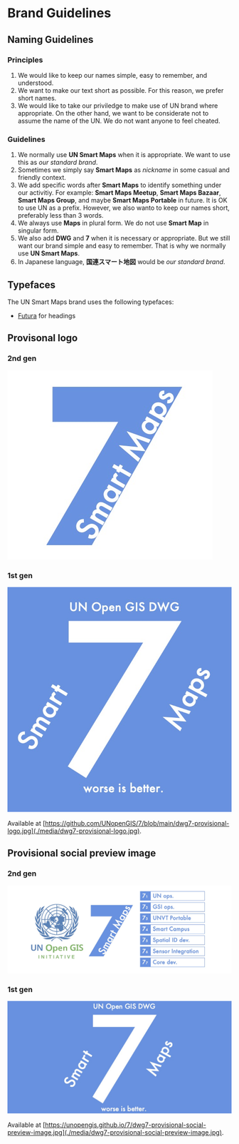 # Brand Guidelines

## Naming Guidelines

### Principles
1. We would like to keep our names simple, easy to remember, and understood. 
2. We want to make our text short as possible. For this reason, we prefer short names. 
3. We would like to take our priviledge to make use of UN brand where appropriate. On the other hand, we want to be considerate not to assume the name of the UN. We do not want anyone to feel cheated. 

### Guidelines
1. We normally use **UN Smart Maps** when it is appropriate. We want to use this as *our standard brand*. 
2. Sometimes we simply say **Smart Maps** as _nickname_ in some casual and friendly context. 
3. We add specific words after **Smart Maps** to identify something under our activitiy. For example: **Smart Maps Meetup**, **Smart Maps Bazaar**, **Smart Maps Group**, and maybe **Smart Maps Portable** in future. It is OK to use UN as a prefix. However, we also wanto to keep our names short, preferably less than 3 words. 
4. We always use **Maps** in plural form. We do not use **Smart Map** in singular form. 
5. We also add **DWG** and **7** when it is necessary or appropriate. But we still want our brand simple and easy to remember. That is why we normally use **UN Smart Maps**. 
6. In Japanese language, **国連スマート地図** would be *our standard brand*.

## Typefaces

The UN Smart Maps brand uses the following typefaces:
- [Futura](https://fonts.adobe.com/fonts/futura-pt) for headings


## Provisonal logo
### 2nd gen
![provisional logo 2](./media/dwg7-provisional-logo-2.jpg)

### 1st gen
![provisional logo](./media/dwg7-provisional-logo.jpg)

Available at [https://github.com/UNopenGIS/7/blob/main/dwg7-provisional-logo.jpg](./media/dwg7-provisional-logo.jpg).

## Provisional social preview image
### 2nd gen
![social preview image 2](./media/dwg7-provisional-social-preview-image-2.jpg)

### 1st gen
![social preview image](./media/dwg7-provisional-social-preview-image.jpg)

Available at [https://unopengis.github.io/7/dwg7-provisional-social-preview-image.jpg](./media/dwg7-provisional-social-preview-image.jpg).
